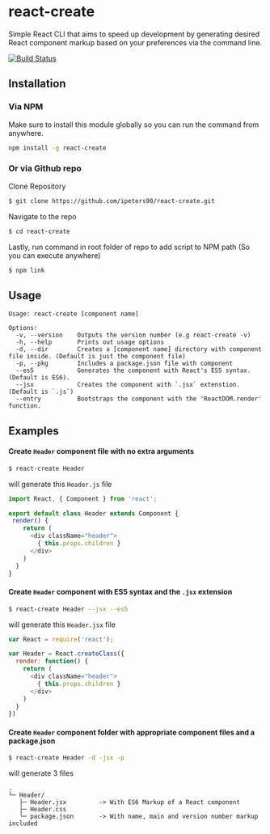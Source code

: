 # react-create
Simple React CLI that aims to speed up development by generating desired React component markup based on your preferences via the command line.

[![Build Status](https://travis-ci.org/ipeters90/react-create.svg?branch=master)](https://travis-ci.org/ipeters90/react-create)
## Installation
### Via NPM
Make sure to install this module globally so you can run the command from anywhere.
```bash
npm install -g react-create
```
### Or via Github repo
Clone Repository
```bash
$ git clone https://github.com/ipeters90/react-create.git
```
Navigate to the repo
```bash
$ cd react-create
```
Lastly, run command in root folder of repo to add script to NPM path (So you can execute anywhere)
```bash
$ npm link
```

## Usage

    Usage: react-create [component name]

    Options:
      -v, --version    Outputs the version number (e.g react-create -v)
      -h, --help       Prints out usage options
      -d, --dir        Creates a [component name] directory with component file inside. (Default is just the component file)
      -p, --pkg        Includes a package.json file with component
      --es5            Generates the component with React's ES5 syntax. (Default is ES6).
      --jsx            Creates the component with `.jsx` extenstion. (Default is `.js`)
      --entry          Bootstraps the component with the 'ReactDOM.render' function.
      
## Examples
#### Create `Header` component file with no extra arguments
```bash
$ react-create Header
```
will generate this `Header.js` file
```js
import React, { Component } from 'react';

export default class Header extends Component {
 render() {
    return (
      <div className="header">
        { this.props.children }
      </div>
    )
  }
}
```

#### Create `Header` component with ES5 syntax and the `.jsx` extension
```bash
$ react-create Header --jsx --es5
```
will generate this `Header.jsx` file
```js
var React = require('react');

var Header = React.createClass({
  render: function() {
    return (
      <div className="header">
        { this.props.children }
      </div>
    )
  }
})
```

#### Create `Header` component folder with appropriate component files and a package.json 
```bash
$ react-create Header -d -jsx -p
```
will generate 3 files

```
.
└─ Header/
   ├─ Header.jsx         -> With ES6 Markup of a React component
   ├─ Header.css
   └─ package.json       -> With name, main and version number markup included
```
